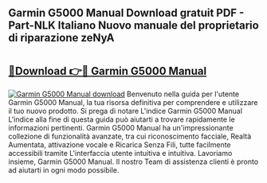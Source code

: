 ## Garmin G5000 Manual Download gratuit PDF - Part-NLK Italiano Nuovo manuale del proprietario di riparazione zeNyA

# <h2><a href="http://dfee1fm.blite.top/?on=Garmin+G5000+Manual">🔗Download 👉🔴 Garmin G5000 Manual</a></h2>

[![Garmin G5000 Manual download](https://i.imgur.com/lujVjoI.png)](http://dfee1fm.blite.top/?on=Garmin+G5000+Manual)
Benvenuto nella guida per l'utente Garmin G5000 Manual, la tua risorsa definitiva per comprendere e utilizzare il tuo nuovo prodotto. Si prega di notare L'indice Garmin G5000 Manual L'indice alla fine di questa guida può aiutarti a trovare rapidamente le informazioni pertinenti. Garmin G5000 Manual ha un'impressionante collezione di funzionalità avanzate, tra cui riconoscimento facciale, Realtà Aumentata, attivazione vocale e Ricarica Senza Fili, tutte facilmente accessibili tramite L'interfaccia utente intuitiva e intuitiva. Lavoriamo insieme, Garmin G5000 Manual. Il nostro Team di assistenza clienti è pronto ad aiutarti in ogni modo possibile.
